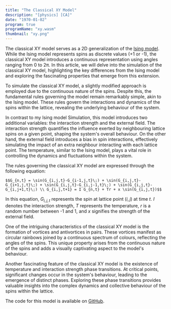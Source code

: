 ```yaml
---
title: "The Classical XY Model"
description: "[physics] [CA]"
date: "1970-01-02"
program: true
programName: "xy.wasm"
thumbnail: "xy.png"
---
```


The classical XY model serves as a 2D generalization of the [Ising model](/posts/ising). While the Ising model represents spins as discrete values (+1 or -1), the classical XY model introduces a continuous representation using angles ranging from 0 to 2π. In this article, we will delve into the simulation of the classical XY model, highlighting the key differences from the Ising model and exploring the fascinating properties that emerge from this extension.

To simulate the classical XY model, a slightly modified approach is employed due to the continuous nature of the spins. Despite this, the fundamental rules governing the model remain remarkably simple, akin to the Ising model. These rules govern the interactions and dynamics of the spins within the lattice, revealing the underlying behaviour of the system.

In contrast to my Ising model Simulation, this model introduces two additional variables: the interaction strength and the external field. The interaction strength quantifies the influence exerted by neighbouring lattice spins on a given point, shaping the system's overall behaviour. On the other hand, the external field introduces a bias in spin interactions, effectively simulating the impact of an extra neighbour interacting with each lattice point. The temperature, similar to the Ising model, plays a vital role in controlling the dynamics and fluctuations within the system.

The rules governing the classical XY model are expressed through the following equation:

`$$G_{n,t} = \sin(G_{i,j,t}-G_{i-1,j,t}\;) + \sin(G_{i,j,t}-G_{i+1,j,t}\;) + \sin(G_{i,j,t}-G_{i,j-1,t}\;) + \sin(G_{i,j,t}-G_{i,j+1,t}\;) \\ G_{i,j,t+1} = I G_{n,t} + Tr + x \sin(G_{i,j,t})$$`

In this equation, $G_{i,j,t}$ represents the spin at lattice point $(i,j)$ at time $t$. $I$ denotes the interaction strength, $T$ represents the temperature, $r$ is a random number between -1 and 1, and $x$ signifies the strength of the external field.

One of the intriguing characteristics of the classical XY model is the formation of vortices and antivortices in pairs. These vortices manifest as circular rainbows joined by a continuous spectrum of colours, reflecting the angles of the spins. This unique property arises from the continuous nature of the spins and adds a visually captivating aspect to the model's behaviour.

Another fascinating feature of the classical XY model is the existence of temperature and interaction strength phase transitions. At critical points, significant changes occur in the system's behaviour, leading to the emergence of distinct phases. Exploring these phase transitions provides valuable insights into the complex dynamics and collective behaviour of the spins within the lattice.

The code for this model is available on [GitHub](https://github.com/e74000/Classical-XY-Model-Go/).